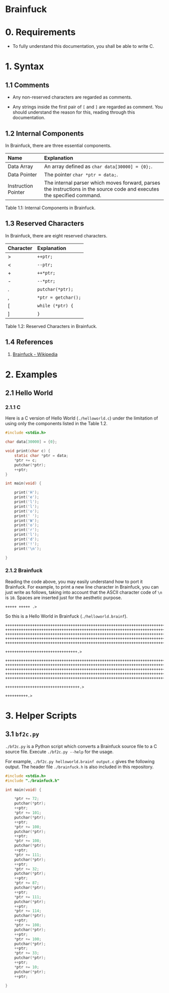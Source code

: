 # Brainfuck

# 0. Requirements

- To fully understand this documentation, you shall be able to write C.

# 1. Syntax

## 1.1 Comments

- Any non-reserved characters are regarded as comments.

- Any strings inside the first pair of `[` and `]` are regarded as comment. You should understand the reason for this, reading through this documentation.

## 1.2 Internal Components

In Brainfuck, there are three essential components.

| Name | Explanation |
|:-|:-|
| Data Array          | An array defined as `char data[30000] = {0};`. |
| Data Pointer        | The pointer `char *ptr = data;`. |
| Instruction Pointer | The internal parser which moves forward, parses the instructions in the source code and executes the specified command. |

Table 1.1: Internal Components in Brainfuck.

## 1.3 Reserved Characters

In Brainfuck, there are eight reserved characters.

| Character | Explanation |
|:-|:-|
| > | `++ptr;` |
| < | `--ptr;` |
| + | `++*ptr;` |
| - | `--*ptr;` |
| . | `putchar(*ptr);` |
| , | `*ptr = getchar();` |
| [ | `while (*ptr) {` |
| ] | `}` |

Table 1.2: Reserved Characters in Brainfuck.

## 1.4 References

1. [Brainfuck - Wikipedia](https://en.wikipedia.org/wiki/Brainfuck)

# 2. Examples

## 2.1 Hello World

### 2.1.1 C

Here is a C version of Hello World (`./helloworld.c`) under the limitation of using only the components listed in the Table 1.2.

```C
#include <stdio.h>

char data[30000] = {0};

void print(char c) {
    static char *ptr = data;
    *ptr += c;
    putchar(*ptr);
    ++ptr;
}

int main(void) {

    print('H');
    print('e');
    print('l');
    print('l');
    print('o');
    print(' ');
    print('W');
    print('o');
    print('r');
    print('l');
    print('d');
    print('!');
    print('\n');

}
```

### 2.1.2 Brainfuck

Reading the code above, you may easily understand how to port it Brainfuck. For example, to print a new line character in Brainfuck, you can just write as follows, taking into account that the ASCII character code of `\n` is `10`. Spaces are inserted just for the aesthetic purpose.
```
+++++ +++++ .>
```

So this is a Hello World in Brainfuck (`./helloworld.brainf`).
```
++++++++++++++++++++++++++++++++++++++++++++++++++++++++++++++++++++++++.>
+++++++++++++++++++++++++++++++++++++++++++++++++++++++++++++++++++++++++++++++++++++++++++++++++++++.>
++++++++++++++++++++++++++++++++++++++++++++++++++++++++++++++++++++++++++++++++++++++++++++++++++++++++++++.>
++++++++++++++++++++++++++++++++++++++++++++++++++++++++++++++++++++++++++++++++++++++++++++++++++++++++++++.>
+++++++++++++++++++++++++++++++++++++++++++++++++++++++++++++++++++++++++++++++++++++++++++++++++++++++++++++++.>

++++++++++++++++++++++++++++++++.>

+++++++++++++++++++++++++++++++++++++++++++++++++++++++++++++++++++++++++++++++++++++++.>
+++++++++++++++++++++++++++++++++++++++++++++++++++++++++++++++++++++++++++++++++++++++++++++++++++++++++++++++.>
++++++++++++++++++++++++++++++++++++++++++++++++++++++++++++++++++++++++++++++++++++++++++++++++++++++++++++++++++.>
++++++++++++++++++++++++++++++++++++++++++++++++++++++++++++++++++++++++++++++++++++++++++++++++++++++++++++.>
++++++++++++++++++++++++++++++++++++++++++++++++++++++++++++++++++++++++++++++++++++++++++++++++++++.>

+++++++++++++++++++++++++++++++++.>

++++++++++.>
```

# 3. Helper Scripts

## 3.1 `bf2c.py`

`./bf2c.py` is a Python script which converts a Brainfuck source file to a C source file. Execute `./bf2c.py --help` for the usage.

For example, `./bf2c.py helloworld.brainf output.c` gives the following output. The header file `./brainfuck.h` is also included in this repository.
```C
#include <stdio.h>
#include "./brainfuck.h"

int main(void) {

    *ptr += 72;
    putchar(*ptr);
    ++ptr;
    *ptr += 101;
    putchar(*ptr);
    ++ptr;
    *ptr += 108;
    putchar(*ptr);
    ++ptr;
    *ptr += 108;
    putchar(*ptr);
    ++ptr;
    *ptr += 111;
    putchar(*ptr);
    ++ptr;
    *ptr += 32;
    putchar(*ptr);
    ++ptr;
    *ptr += 87;
    putchar(*ptr);
    ++ptr;
    *ptr += 111;
    putchar(*ptr);
    ++ptr;
    *ptr += 114;
    putchar(*ptr);
    ++ptr;
    *ptr += 108;
    putchar(*ptr);
    ++ptr;
    *ptr += 100;
    putchar(*ptr);
    ++ptr;
    *ptr += 33;
    putchar(*ptr);
    ++ptr;
    *ptr += 10;
    putchar(*ptr);
    ++ptr;

}
```





<!-- vim: set spell: -->

